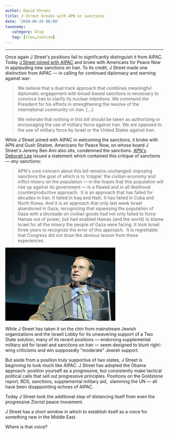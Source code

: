 ```yaml
---
author: David Ehrens
title: J Street breaks with APN on sanctions
date: '2010-06-24 08:00'
taxonomy:
   category: blog
   tag: [iran,zionism]
---
```

---

Once again J Street's positions fail to significantly distinguish it from AIPAC. Today [J Street joined with AIPAC](http://www.jstreet.org/blog/?p=1129) and broke with Americans for Peace Now in applauding new sanctions on Iran. To its credit, J Street made one distinction from AIPAC &#8212; in calling for continued diplomacy and warning against war:

> We believe that a dual track approach that combines meaningful diplomatic engagement with broad-based sanctions is necessary to convince Iran to clarify its nuclear intentions. We commend the President for his efforts in strengthening the resolve of the international community on Iran. [...]
> 
> We reiterate that nothing in this bill should be taken as authorizing or encouraging the use of military force against Iran. We are opposed to the use of military force by Israel or the United States against Iran.

While J Street joined with AIPAC in welcoming the sanctions, it broke with APN and Gush Shalom. Americans for Peace Now, on whose board J Street's Jeremy Ben Ami also sits, condemned the sanctions. [APN's Deborah Lee](http://peacenow.org/entries/apn_welcomes_changes_to_iran_sanctions_legislation) issued a statement which contained this critique of sanctions &#8212; _any_ sanctions:

> APN's core concern about this bill remains unchanged: imposing sanctions the goal of which is to &#8216;cripple' the civilian economy and inflict misery on the population &#8212; in the hopes that this population will rise up against its government &#8212; is a flawed and in all likelihood counterproductive approach.&#160; It is an approach that has failed for decades in Iran. It failed in Iraq and Haiti. It has failed in Cuba and North Korea. And it is an approach that only last week Israel abandoned in Gaza, recognizing that squeezing the population of Gaza with a blockade on civilian goods had not only failed to force Hamas out of power, but had enabled Hamas (and the world) to blame Israel for all the misery the people of Gaza were facing. It took Israel three years to recognize the error of this approach.&#160; It is regrettable that Congress did not draw the obvious lesson from these experiences.

[![Jeremy ben Ami](jstreeet.jpg "Jeremy ben Ami")](jstreeet.jpg)

While J Street has taken it on the chin from mainstream Jewish organizations and the Israeli Lobby for its unwavering support of a Two State solution, many of its recent positions &#8212; endorsing supplemental military aid for Israel and sanctions on Iran &#8212; seem designed to blunt right-wing criticisms and win supposedly "moderate" Jewish support.

But aside from a position truly supportive of two states, J Street is beginning to look much like AIPAC. J Street has adopted the Obama approach: position yourself as a progressive, but consistently make tactical political calls that sell out progressive principles. Positions on the Goldstone report, BDS, sanctions, supplemental military aid,&#160; slamming the UN &#8212; all have been disappointing echoes of AIPAC.

Today J Street took the additional step of distancing itself from even the progressive Zionist peace movement.

J Street has a short window in which to establish itself as a voice for something new in the Middle East. 

Where is that voice?